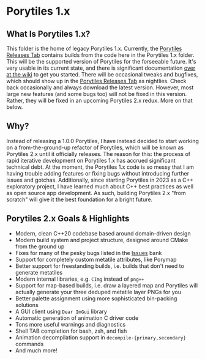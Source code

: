 # Porytiles 1.x

## What Is Porytiles 1.x?
This folder is the home of legacy Porytiles 1.x. Currently, the [Porytiles Releases Tab](https://github.com/grunt-lucas/porytiles/releases) contains builds from the code here in the Porytiles 1.x folder. This will be the supported version of Porytiles for the forseeable future. It's very usable in its current state, and there is significant documentation [over at the wiki](https://github.com/grunt-lucas/porytiles/wiki) to get you started. There will be occasional tweaks and bugfixes, which should show up in the [Porytiles Releases Tab](https://github.com/grunt-lucas/porytiles/releases) as nightlies. Check back occasionally and always download the latest version. However, most large new features (and some bugs too) will not be fixed in this version. Rather, they will be fixed in an upcoming Porytiles 2.x redux. More on that below.

## Why?
Instead of releasing a 1.0.0 Porytiles, I have instead decided to start working on a from-the-ground-up refactor of Porytiles, which will be known as Porytiles 2.x until it officially releases. The reason for this: the process of rapid iterative development on Porytiles 1.x has accrued significant technical debt. At the moment, the Porytiles 1.x code is so messy that I am having trouble adding features or fixing bugs without introducing further issues and gotchas. Additionally, since starting Porytiles in 2023 as a C++ exploratory project, I have learned much about C++ best practices as well as open source app development. As such, building Porytiles 2.x "from scratch" will give it the best foundation for a bright future.

## Porytiles 2.x Goals & Highlights
+ Modern, clean C++20 codebase based around domain-driven design
+ Modern build system and project structure, designed around CMake from the ground up
+ Fixes for many of the pesky bugs listed in the [Issues](https://github.com/grunt-lucas/porytiles/issues) bank
+ Support for completely custom metatile attributes, like Porymap
+ Better support for freestanding builds, i.e. builds that don't need to generate metatiles
+ Modern internal libraries, e.g. `CImg` instead of `png++`
+ Support for map-based builds, i.e. draw a layered map and Porytiles will actually generate your three deduped metatile layer PNGs for you
+ Better palette assignment using more sophisticated bin-packing solutions
+ A GUI client using `Dear ImGui` library
+ Automatic generation of animation C driver code
+ Tons more useful warnings and diagnostics
+ Shell TAB completion for bash, zsh, and fish
+ Animation decompilation support in `decompile-{primary,secondary}` commands
+ And much more!
